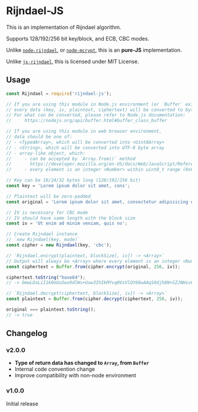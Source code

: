 # Rijndael-JS

This is an implementation of Rijndael algorithm.

Supports 128/192/256 bit key/block, and ECB, CBC modes.

Unlike [`node-rijndael`](https://github.com/skeggse/node-rijndael), or [`node-mcrypt`](https://github.com/tugrul/node-mcrypt), this is an **pure-JS** implementation.

Unlike [`js-rijndael`](https://github.com/kraynel/js-rijndael), this is licensed under MIT License.

## Usage

```js
const Rijndael = require('rijndael-js');

// If you are using this module in Node.js environment (or `Buffer` exists in global context),
// every data (key, iv, plaintext, ciphertext) will be converted to byte array using `Buffer.from`
// For what can be converted, please refer to Node.js documentation:
//     https://nodejs.org/api/buffer.html#buffer_class_buffer

// If you are using this module in web browser environment,
// data should be one of:
// - <TypedArray>, which will be converted into <Uint8Array>
// - <String>, which will be converted into UTF-8 byte array
// - array-like object, which:
//     - can be accepted by `Array.from()` method
//       https://developer.mozilla.org/en-US/docs/Web/JavaScript/Reference/Global_Objects/Array/from
//     - every element is an integer <Number> within uint8_t range (0x00 ~ 0xff)

// Key can be 16/24/32 bytes long (128/192/256 bit)
const key = 'Lorem ipsum dolor sit amet, cons';

// Plaintext will be zero-padded
const original = 'Lorem ipsum dolor sit amet, consectetur adipisicing elit, sed do';

// IV is necessary for CBC mode
// IV should have same length with the block size
const iv = 'Ut enim ad minim veniam, quis no';

// Create Rijndael instance
// `new Rijndael(key, mode)`
const cipher = new Rijndael(key, 'cbc');

// `Rijndael.encrypt(plaintext, blockSize[, iv]) -> <Array>`
// Output will always be <Array> where every element is an integer <Number>
const ciphertext = Buffer.from(cipher.encrypt(original, 256, iv));

ciphertext.toString("base64");
// -> bmwLDaLiI1k0oUu5wx9dlWs+Uuw3IhIkMYvq0VsVlQY66wAAqS0djh8N+SZJNHsv8wBRfhytRX2p9LJ0GT3sig==

// `Rijndael.decrypt(ciphertext, blockSize[, iv]) -> <Array>`
const plaintext = Buffer.from(cipher.decrypt(ciphertext, 256, iv));

original === plaintext.toString();
// -> true
```

## Changelog

### v2.0.0

- **Type of return data has changed to `Array`, from `Buffer`**
- Internal code convention change
- Improve compatibility with non-node environment

### v1.0.0

Initial release
